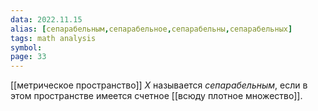 ```yaml
---
data: 2022.11.15
alias: [сепарабельным,сепарабельное,сепарабельны,сепарабельных]
tags: math analysis  
symbol:
page: 33
---
```

[[метрическое пространство]] $X$ называется *сепарабельным*, если в этом пространстве имеется счетное [[всюду плотное множество]].